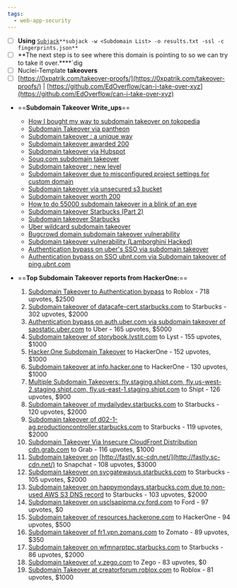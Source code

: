 ```yaml
---
tags:
  - web-app-security
---
```

- [ ] **Using** [`Subjack`](https://github.com/haccer/subjack)`**subjack -w <Subdomain List> -o results.txt -ssl -c fingerprints.json**` 
- [ ] **The next step is to see where this domain is pointing to so we can try to take it over.****`dig <Domain Here>
- [ ] Nuclei-Template **takeovers**
- [ ] [https://0xpatrik.com/takeover-proofs/](https://0xpatrik.com/takeover-proofs/) | [https://github.com/EdOverflow/can-i-take-over-xyz](https://github.com/EdOverflow/can-i-take-over-xyz)

- ==**Subdomain Takeover Write_ups**==
    
    - [How I bought my way to subdomain takeover on tokopedia](https://medium.com/bugbountywriteup/how-i-bought-my-way-to-subdomain-takeover-on-tokopedia-8c6697c85b4d)
    - [Subdomain Takeover via pantheon](https://smaranchand.com.np/2019/12/subdomain-takeover-via-pantheon/)
    - [Subdomain takeover : a unique way](https://www.mohamedharon.com/2019/11/subdomain-takeover-via.html)
    - [Subdomain takeover awarded 200](https://medium.com/@friendly_/subdomain-takeover-awarded-200-8296f4abe1b0)
    - [Subdomain takeover via Hubspot](https://www.mohamedharon.com/2019/02/subdomain-takeover-via-hubspot.html)
    - [Souq.com subdomain takeover](https://www.mohamedharon.com/2019/02/souqcom-subdomain-takeover-via.html)
    - [Subdomain takeover : new level](https://medium.com/bugbountywriteup/subdomain-takeover-new-level-43f88b55e0b2)
    - [Subdomain takeover due to misconfigured project settings for custom domain](https://medium.com/@prial261/subdomain-takeover-dew-to-missconfigured-project-settings-for-custom-domain-46e90e702969)
    - [Subdomain takeover via unsecured s3 bucket](https://blog.securitybreached.org/2018/09/24/subdomain-takeover-via-unsecured-s3-bucket/)
    - [Subdomain takeover worth 200](https://medium.com/@alirazzaq/subdomain-takeover-worth-200-ed73f0a58ffe)
    - [How to do 55000 subdomain takeover in a blink of an eye](https://medium.com/@thebuckhacker/how-to-do-55-000-subdomain-takeover-in-a-blink-of-an-eye-a94954c3fc75)
    - [Subdomain takeover Starbucks (Part 2)](https://0xpatrik.com/subdomain-takeover-starbucks-ii/)
    - [Subdomain takeover Starbucks](https://0xpatrik.com/subdomain-takeover-starbucks/)
    - [Uber wildcard subdomain takeover](https://blog.securitybreached.org/2017/11/20/uber-wildcard-subdomain-takeover)
    - [Bugcrowd domain subdomain takeover vulnerability](https://blog.securitybreached.org/2017/10/10/bugcrowds-domain-subdomain-takeover-vulnerability)
    - [Subdomain takeover vulnerability (Lamborghini Hacked)](https://blog.securitybreached.org/2017/10/10/subdomain-takeover-lamborghini-hacked/)
    - [Authentication bypass on uber's SSO via subdomain takeover](https://www.arneswinnen.net/2017/06/authentication-bypass-on-ubers-sso-via-subdomain-takeover/)
    - [Authentication bypass on SSO ubnt.com via Subdomain takeover of ping.ubnt.com](https://www.arneswinnen.net/2016/11/authentication-bypass-on-sso-ubnt-com-via-subdomain-takeover-of-ping-ubnt-com/)
    
- ==**Top Subdomain Takeover reports from HackerOne:**==
    
    1. [Subdomain Takeover to Authentication bypass](https://hackerone.com/reports/335330) to Roblox - 718 upvotes, $2500
    2. [Subdomain takeover of datacafe-cert.starbucks.com](https://hackerone.com/reports/665398) to Starbucks - 302 upvotes, $2000
    3. [Authentication bypass on auth.uber.com via subdomain takeover of saostatic.uber.com](https://hackerone.com/reports/219205) to Uber - 165 upvotes, $5000
    4. [Subdomain takeover of storybook.lystit.com](https://hackerone.com/reports/779442) to Lyst - 155 upvotes, $1000
    5. [Hacker.One Subdomain Takeover](https://hackerone.com/reports/159156) to HackerOne - 152 upvotes, $1000
    6. [Subdomain takeover at info.hacker.one](https://hackerone.com/reports/202767) to HackerOne - 130 upvotes, $1000
    7. [Multiple Subdomain Takeovers: fly.staging.shipt.com, fly.us-west-2.staging.shipt.com, fly.us-east-1.staging.shipt.com](https://hackerone.com/reports/576857) to Shipt - 126 upvotes, $900
    8. [Subdomain takeover of mydailydev.starbucks.com](https://hackerone.com/reports/570651) to Starbucks - 120 upvotes, $2000
    9. [Subdomain takeover of d02-1-ag.productioncontroller.starbucks.com](https://hackerone.com/reports/661751) to Starbucks - 119 upvotes, $2000
    10. [Subdomain Takeover Via Insecure CloudFront Distribution cdn.grab.com](https://hackerone.com/reports/352869) to Grab - 116 upvotes, $1000
    11. [Subdomain takeover on](https://hackerone.com/reports/154425) [http://fastly.sc-cdn.net/](http://fastly.sc-cdn.net/) to Snapchat - 108 upvotes, $3000
    12. [Subdomain takeover on svcgatewayus.starbucks.com](https://hackerone.com/reports/325336) to Starbucks - 105 upvotes, $2000
    13. [Subdomain takeover on happymondays.starbucks.com due to non-used AWS S3 DNS record](https://hackerone.com/reports/186766) to Starbucks - 103 upvotes, $2000
    14. [Subdomain takeover on usclsapipma.cv.ford.com](https://hackerone.com/reports/484420) to Ford - 97 upvotes, $0
    15. [Subdomain takeover of resources.hackerone.com](https://hackerone.com/reports/863551) to HackerOne - 94 upvotes, $500
    16. [Subdomain takeover of fr1.vpn.zomans.com](https://hackerone.com/reports/1182864) to Zomato - 89 upvotes, $350
    17. [Subdomain takeover on wfmnarptpc.starbucks.com](https://hackerone.com/reports/388622) to Starbucks - 86 upvotes, $2000
    18. [Subdomain takeover of v.zego.com](https://hackerone.com/reports/1180697) to Zego - 83 upvotes, $0
    19. [Subdomain Takeover at creatorforum.roblox.com](https://hackerone.com/reports/264494) to Roblox - 81 upvotes, $1000